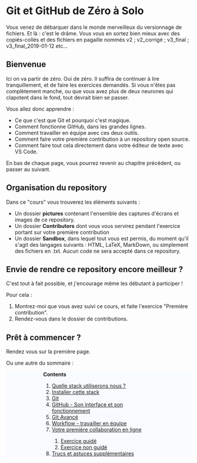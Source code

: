 # Git et GitHub de Zéro à Solo

Vous venez de débarquer dans le monde merveilleux du versionnage de fichiers. Et là : c'est le drâme. Vous vous en sortez bien mieux avec des copiés-collés et des fichiers en pagaille nommés v2 ; v2_corrigé ; v3_final ; v3_final_2019-01-12 etc...

## Bienvenue <a id="Bienvenu"></a>

Ici on va partir de zéro. Oui de zéro. Il suffira de continuer à lire tranquillement, et de faire les exercices demandés. Si vous n'êtes pas complètement manche, ou que vous avez plus de deux neurones qui clapotent dans le fond, tout devrait bien se passer.

Vous allez donc apprendre : 

- Ce que c'est que Git et pourquoi c'est magique.
- Comment fonctionne GitHub, dans les grandes lignes.
- Comment travailler en équipe avec ces deux outils.
- Comment faire votre première contribution à un repository open source.
- Comment faire tout cela directement dans votre éditeur de texte avec VS Code.

En bas de chaque page, vous pourrez revenir au chapitre précédent, ou passer au suivant.



## Organisation du repository

Dans ce "cours" vous trouverez les éléments suivants : 

- Un dossier **pictures** contenant l'ensemble des captures d'écrans et images de ce repository.
- Un dossier **Contributors** dont vous vous servirez pendant l'exercice portant sur votre première contribution
- Un dossier **Sandbox**, dans lequel tout vous est permis, du moment qu'il s'agit des langages suivants : HTML, LaTeX, MarkDown, ou simplement des fichiers en .txt. Aucun code ne sera accepté dans ce repository.



## Envie de rendre ce repository  encore meilleur ?

C'est tout à fait possible, et j'encourage même les débutant à participer !

Pour cela : 

1. Montrez-moi que vous avez suivi ce cours, et faite l'exercice "Première contribution".
2. Rendez-vous dans le dossier de contributions.



## Prêt à commencer ?

Rendez vous sur la première page.

Ou une autre du sommaire : 



<div id="toc_container" style="background-color: #f7faff;">
<div id="toc-wrapper" style="display: block; margin-left: auto;margin-right: auto; width: 60%;">
<p class="toc_title"><strong>Contents</strong></p>
<ol class="toc_list">
  <li><a href="01-Stack.md">Quelle stack utiliserons nous ?</a></li>
  <li><a href="02-Installation.md">Installer cette stack</a></li>
  <li><a href="03-Git.md">Git</a></li>
  <li><a href="04-GitHub.md">GitHub - Son interface et son fonctionnement</a></li>
  <li><a href="05-GitAdvanced.md">Git Avancé</a></li>
  <li><a href="06-Workflow.md">Workflow - travailler en équipe</a></li>
  <li><a href="07-FirstContribution.md">Votre première collaboration en ligne</a></li>
  <ol>
    <li><a href="07-FirstContribution.md#ExerciceG">Exercice guidé</a></li>
    <li><a href="07-FirstContribution.md#ExerciceNG">Exercice non guidé</a></li>
  </ol>
  <li><a href="08-AdditionnalTricks.md">Trucs et astuces supplémentaires</a></li>
</ol>
</div>
</div>

